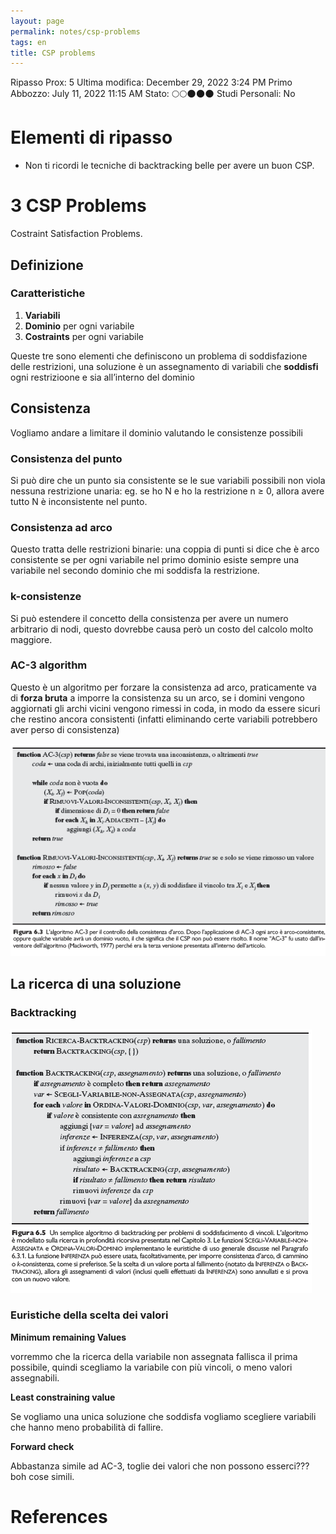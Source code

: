 ```yaml
---
layout: page
permalink: notes/csp-problems
tags: en
title: CSP problems
---
```


Ripasso Prox: 5
Ultima modifica: December 29, 2022 3:24 PM
Primo Abbozzo: July 11, 2022 11:15 AM
Stato: 🌕🌕🌑🌑🌑
Studi Personali: No

# Elementi di ripasso

- Non ti ricordi le tecniche di backtracking belle per avere un buon CSP.

# 3 CSP Problems

Costraint Satisfaction Problems.

## Definizione

### Caratteristiche

1. **Variabili**
2. **Dominio** per ogni variabile
3. **Costraints** per ogni variabile

Queste tre sono elementi che definiscono un problema di soddisfazione delle restrizioni, una soluzione è un assegnamento di variabili che **soddisfi** ogni restrizioone e sia all’interno del dominio

## Consistenza

Vogliamo andare a limitare il dominio valutando le consistenze possibili

### Consistenza del punto

Si può dire che un punto sia consistente se le sue variabili possibili non viola nessuna restrizione unaria: eg. se ho N e ho la restrizione n ≥ 0, allora avere tutto N è inconsistente nel punto.

### Consistenza ad arco

Questo tratta delle restrizioni binarie: una coppia di punti si dice che è arco consistente se per ogni variabile nel primo dominio esiste sempre una variabile nel secondo dominio che mi soddisfa la restrizione.

### k-consistenze

Si può estendere il concetto della consistenza per avere un numero arbitrario di nodi, questo dovrebbe causa però un costo del calcolo molto maggiore.

### AC-3 algorithm

Questo è un algoritmo per forzare la consistenza ad arco, praticamente va di **forza bruta** a imporre la consistenza su un arco, se i domini vengono aggiornati gli archi vicini vengono rimessi in coda, in modo da essere sicuri che restino ancora consistenti (infatti eliminando certe variabili potrebbero aver perso di consistenza)

<img src="/images/notes/image/universita/ex-notion/CSP problems/Untitled.png" alt="image/universita/ex-notion/CSP problems/Untitled">

## La ricerca di una soluzione

### Backtracking

<img src="/images/notes/image/universita/ex-notion/CSP problems/Untitled 1.png" alt="image/universita/ex-notion/CSP problems/Untitled 1">

### Euristiche della scelta dei valori

**Minimum remaining Values**

vorremmo che la ricerca della variabile non assegnata fallisca il prima possibile, quindi scegliamo la variabile con più vincoli, o meno valori assegnabili.

**Least  constraining value**

Se vogliamo una unica soluzione che soddisfa vogliamo scegliere variabili che hanno meno probabilità di fallire.

**Forward check**

Abbastanza simile ad AC-3, toglie dei valori che non possono esserci??? boh cose simili.



# References